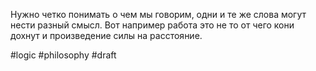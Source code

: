 Нужно четко понимать о чем мы говорим, одни и те же слова могут нести разный смысл. Вот например работа это не то от чего кони дохнут и произведение силы на расстояние.

#logic #philosophy
#draft